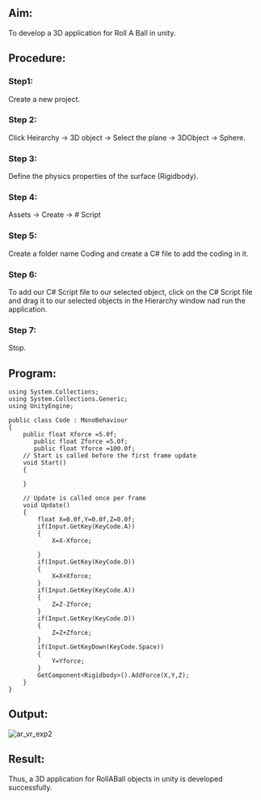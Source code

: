 ## Aim:
To develop a 3D application for Roll A Ball in unity.

## Procedure:
### Step1:
Create a new project.

### Step 2:
Click Heirarchy -> 3D object -> Select the plane -> 3DObject -> Sphere.

### Step 3:
Define the physics properties of the surface (Rigidbody).

### Step 4:
Assets -> Create -> # Script

### Step 5:
Create a folder name Coding and create a C# file to add the coding in it.

### Step 6:
To add our C# Script file to our selected object, click on the C# Script file and drag it to our selected objects in the Hierarchy window nad run the application.

### Step 7:
Stop.

## Program:
```
using System.Collections;
using System.Collections.Generic;
using UnityEngine;

public class Code : MonoBehaviour
{
    public float Xforce =5.0f;
       public float Zforce =5.0f;
       public float Yforce =100.0f; 
    // Start is called before the first frame update
    void Start()
    {
       
    }

    // Update is called once per frame
    void Update()
    {
        float X=0.0f,Y=0.0f,Z=0.0f;
        if(Input.GetKey(KeyCode.A))
        {
            X=X-Xforce;

        }
        if(Input.GetKey(KeyCode.D))
        {
            X=X+Xforce;
        }
        if(Input.GetKey(KeyCode.A))
        {
            Z=Z-Zforce;
        }
        if(Input.GetKey(KeyCode.D))
        {
            Z=Z+Zforce;
        }
        if(Input.GetKeyDown(KeyCode.Space))
        {
            Y=Yforce;
        }
        GetComponent<Rigidbody>().AddForce(X,Y,Z);
    }
}

```


## Output:
![ar_vr_exp2](https://github.com/user-attachments/assets/4b532362-6072-4b33-8740-8705615d3f1a)

## Result:
Thus, a 3D application for RollABall objects in unity is developed successfully.
